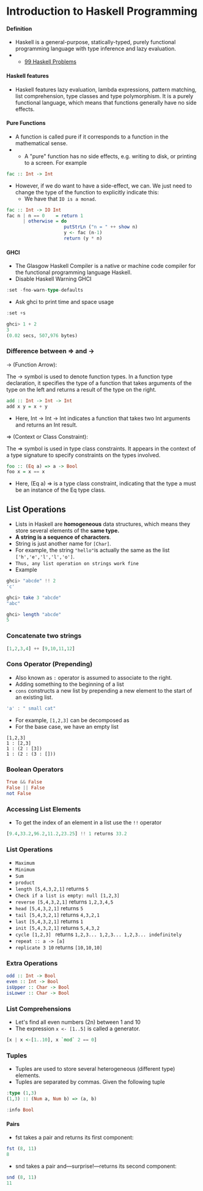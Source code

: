# Introduction to Haskell Programming 
#### Definition

- Haskell is a general-purpose, statically-typed, purely functional programming language with type inference and lazy evaluation.
- - [99 Haskell Problems](https://wiki.haskell.org/H-99:_Ninety-Nine_Haskell_Problems)
#### Haskell features
- Haskell features lazy evaluation, lambda expressions, pattern matching, list comprehension, type classes and type polymorphism. It is a purely functional language, which means that functions generally have no side effects.
#### Pure Functions
- A function is called pure if it corresponds to a function in the mathematical sense. 
- - A "pure" function has no side effects, e.g. writing to disk, or printing to a screen. For example
```haskell
fac :: Int -> Int
```
- However, if we do want to have a side-effect, we can. We just need to change the type of the function to explicitly indicate this:
  - We have that ```IO is a monad```.
```haskell
fac :: Int -> IO Int
fac n | n == 0    = return 1
      | otherwise = do
                     putStrLn ("n = " ++ show n)
                     y <- fac (n-1)
                     return (y * n)
```
#### GHCI
- The Glasgow Haskell Compiler is a native or machine code compiler for the functional programming language Haskell.
- Disable Haskell Warning GHCI
```haskell
:set -fno-warn-type-defaults
```
- Ask ghci to print time and space usage
```haskell
:set +s
```
```haskell
ghci> 1 + 2
3
(0.02 secs, 507,976 bytes)

```
### Difference between => and ->

-> (Function Arrow):

The -> symbol is used to denote function types.
In a function type declaration, it specifies the type of a function that takes arguments of the type on the left and returns a result of the type on the right.

```haskell
add :: Int -> Int -> Int
add x y = x + y
```

- Here, Int -> Int -> Int indicates a function that takes two Int arguments and returns an Int result.

=> (Context or Class Constraint):

The => symbol is used in type class constraints.
It appears in the context of a type signature to specify constraints on the types involved.

```haskell
foo :: (Eq a) => a -> Bool
foo x = x == x
```

- Here, (Eq a) => is a type class constraint, indicating that the type a must be an instance of the Eq type class.

## List Operations

- Lists in Haskell are **homogeneous** data structures, which means they store several elements of the **same type.**
- **A string is a sequence of characters**. 
- String is just another name for ```[Char]```.
- For example, the string ```"hello"```is actually the same as the list ```['h','e','l','l','o']```.
- ```Thus, any list operation on strings work fine```
- Example
```haskell
ghci> "abcde" !! 2
'c'

ghci> take 3 "abcde"
"abc"

ghci> length "abcde"
5
```


### Concatenate two strings

```haskell
[1,2,3,4] ++ [9,10,11,12]
```

### Cons Operator (Prepending)

- Also known as ```:``` operator is assumed to associate to the right.
- Adding something to the beginning of a list
- ```cons``` constructs a new list by prepending a new element to the start of an existing list.

```haskell
'a' : " small cat"
```
- For example, ```[1,2,3]``` can be decomposed as
- For the base case, we have an empty list
```shell
[1,2,3]
1 : [2,3]
1 : (2 : [3])
1 : (2 : (3 : []))
```
### Boolean Operators

```haskell
True && False
False || False
not False
```
### Accessing List Elements

- To get the index of an element in a list use the ```!!``` operator

```haskell
[9.4,33.2,96.2,11.2,23.25] !! 1 returns 33.2
```

### List Operations

- ```Maximum```
- ```Minimum```
- ```Sum```
- ```product```
- ```length [5,4,3,2,1]``` returns ```5```
- ```Check if a list is empty: null [1,2,3] ```
- ```reverse [5,4,3,2,1]``` returns ```1,2,3,4,5```
- ```head [5,4,3,2,1]``` returns ```5```
- ```tail [5,4,3,2,1]``` returns ```4,3,2,1```
- ```last [5,4,3,2,1]``` returns ```1```
- ```init [5,4,3,2,1]``` returns ```5,4,3,2```
- ```cycle [1,2,3] ``` returns ```1,2,3... 1,2,3... 1,2,3... indefinitely```
- ```repeat :: a -> [a] ```
- ```replicate 3 10``` returns ```[10,10,10]```

### Extra Operations

```haskell
odd :: Int -> Bool
even :: Int -> Bool
isUpper :: Char -> Bool
isLower :: Char -> Bool
````
### List Comprehensions
- Let's find all even numbers (2n) between 1 and 10
- The expression ```x <- [1..5]``` is called a generator.

```haskell
[x | x <-[1..10], x `mod` 2 == 0]
```

### Tuples

- Tuples are used to store several heterogeneous (different type) elements.
- Tuples are separated by commas. Given the following tuple

```haskell
:type (1,3)
(1,3) :: (Num a, Num b) => (a, b)

:info Bool
```
#### Pairs
- fst takes a pair and returns its first component:
```haskell
fst (8, 11)
8
```
- snd takes a pair and—surprise!—returns its second component:
```haskell
snd (8, 11)
11
```

